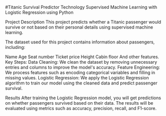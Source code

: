 #Titanic Survival Predictor
Technology
Supervised Machine Learning with Logistic Regression using Python

Project Description
This project predicts whether a Titanic passenger would survive or not based on their personal details using supervised machine learning.

The dataset used for this project contains information about passengers, including:

Name
Age
Seat number
Ticket price
Height
Cabin floor
And other features.
Key Steps:
Data Cleaning: We clean the dataset by removing unnecessary entries and columns to improve the model's accuracy.
Feature Engineering: We process features such as encoding categorical variables and filling in missing values.
Logistic Regression: We apply the Logistic Regression algorithm to train our model using the cleaned data and predict passenger survival.

Results
After training the Logistic Regression model, you will get predictions on whether passengers survived based on their data. The results will be evaluated using metrics such as accuracy, precision, recall, and F1-score.
